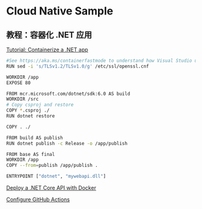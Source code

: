 # Cloud Native Sample

## 教程：容器化 .NET 应用

[Tutorial: Containerize a .NET app](https://docs.microsoft.com/en-us/dotnet/core/docker/build-container?tabs=windows)

```bash
#See https://aka.ms/containerfastmode to understand how Visual Studio uses this Dockerfile to FROM  mcr.microsoft.com/dotnet/aspnet:6.0 AS base
RUN sed -i 's/TLSv1.2/TLSv1.0/g' /etc/ssl/openssl.cnf

WORKDIR /app
EXPOSE 80

FROM mcr.microsoft.com/dotnet/sdk:6.0 AS build
WORKDIR /src
# Copy csproj and restore
COPY *.csproj ./
RUN dotnet restore

COPY . ./

FROM build AS publish
RUN dotnet publish -c Release -o /app/publish

FROM base AS final
WORKDIR /app
COPY --from=publish /app/publish .

ENTRYPOINT ["dotnet", "mywebapi.dll"]
```

[Deploy a .NET Core API with Docker](https://dotnetplaybook.com/deploy-a-net-core-api-with-docker/)

[Configure GitHub Actions](https://docs.docker.com/ci-cd/github-actions/)